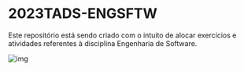 # 2023TADS-ENGSFTW
Este repositório está sendo criado com o intuito de alocar exercícios e atividades referentes à disciplina Engenharia de Software.


![img](http://startupsorocaba.com/wp-content/uploads/2014/08/resquisitos-software.jpg)
